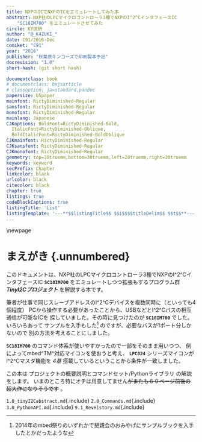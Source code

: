 ```yaml
---
title: NXPのICでNXPのICをエミュレートしてみた本
abstract: NXP社のLPCマイクロコントローラ3種でNXPのI^2^CインタフェースIC
    "SC18IM700" をエミュレートさせてみた
circle: KY技研
author: "@_K4ZUKI_"
date: C91/2016-Dec
comiket: "C91"
year: "2016"
publisher: "秋葉原キンコーズで印刷製本予定"
docrevision: "1.0"
short-hash: (git short hash)

documentclass: book
# documentclass: bxjsarticle
# classoption: ja=standard,pandoc
papersize: b5paper
mainfont: RictyDiminished-Regular
sansfont: RictyDiminished-Regular
monofont: RictyDiminished-Regular
mainlang: Japanese
CJKoptions: BoldFont=RictyDiminished-Bold,
  ItalicFont=RictyDiminished-Oblique,
  BoldItalicFont=RictyDiminished-BoldOblique
CJKmainfont: RictyDiminished-Regular
CJKsansfont: RictyDiminished-Regular
CJKmonofont: RictyDiminished-Regular
geometry: top=30truemm,bottom=30truemm,left=20truemm,right=20truemm
keywords: keyword
secPrefix: Chapter
linkcolor: black
urlcolor: black
citecolor: black
chapter: true
listings: true
codeBlockCaptions: true
listingTitle: 'List'
listingTemplate: '---**$$listingTitle$$ $$i$$$$titleDelim$$ $$t$$**---'
...
```


\newpage
# まえがき {.unnumbered}
このドキュメントは、NXP社のLPCマイクロコントローラ3種でNXPのI^2^CインタフェースIC
**`SC18IM700`** をエミュレートしつつ拡張もするプログラム群
___TinyI2Cプロジェクト___ を解説する本です。

筆者が仕事で同じスレーブアドレスのI^2^Cデバイスを複数同時に（といっても4個程度）
PCから操作する必要があったことから、USBなどとI^2^Cバスの相互通信が可能なICを
探していました。その時に見つけたのが **`SC18IM700`** でした。いろいろあって
サンプルを入手もした[^mbed_fest] のですが、必要なバスが1ポート分しかないので
別の方法を考えることにしました。

**`SC18IM700`** のコマンド体系が使いやすかったので一部をそのまま用いつつ、
例によってmbed^TM^対応マイコンを使おうと考え、 **`LPC824`** シリーズマイコンが
I^2^Cマスタ機能を _4基_ 搭載しているということから条件が一致しました。

この本は プロジェクトの概要説明とコマンドセット/Pythonライブラリ
の解説をします。
いまのところ特にオチは用意してません~~がまたも６０ページ前後の超大作になりそうです~~ 。
<!-- mbed^TM^ LPC1768 / LPC824 / LPC11U35に移植した話、TinyI2C基板の回路図、
それぞれのピン配置図ギャラリー、GUI -->

`1.0_tinyI2Cabstract.md`{.include}
`2.0_Commands.md`{.include}
`3.0_PythonAPI.md`{.include}
`9.1_RevHistory.md`{.include}
<!-- `doc/9.9_tail.md`{.include} -->

<!--  -->
[^mbed_fest]: 2014年のmbed祭りのいずれかで懇親会のおみやげにサンプルブックを入手したとかだったような
